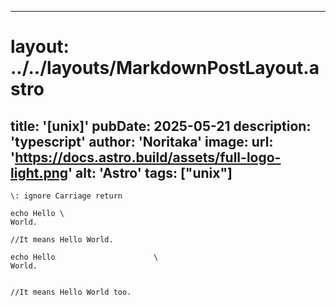 
---
# layout: ../../layouts/MarkdownPostLayout.astro
title: '[unix]\'
pubDate: 2025-05-21
description: 'typescript'
author: 'Noritaka'
image:
    url: 'https://docs.astro.build/assets/full-logo-light.png'
    alt: 'Astro'
tags: ["unix"]
---



```
\: ignore Carriage return

echo Hello \ 
World.

//It means Hello World.

echo Hello                      \
World.


//It means Hello World too.
```
